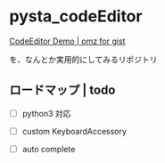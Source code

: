 # pysta_codeEditor


[CodeEditor Demo | omz for gist](https://gist.github.com/omz/6762c1e55e8c3a596637)

を、なんとか実用的にしてみるリポジトリ



## ロードマップ | todo

- [ ] python3 対応
- [ ] custom KeyboardAccessory
- [ ] auto complete


